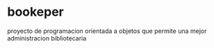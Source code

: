 # bookeper
proyecto de programacion orientada a objetos que permite una mejor administracion bibliotecaria
